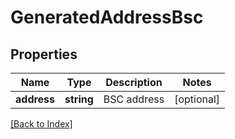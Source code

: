 # GeneratedAddressBsc

## Properties

Name | Type | Description | Notes
------------ | ------------- | ------------- | -------------
**address** | **string** | BSC address | [optional]

[[Back to Index]](../index.md)
